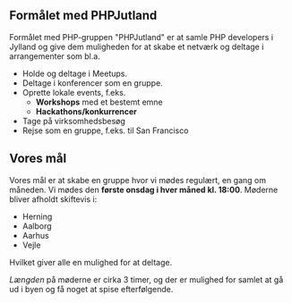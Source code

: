 ## Formålet med PHPJutland

Formålet med PHP-gruppen "PHPJutland" er at samle PHP developers i Jylland og give dem muligheden for at skabe et netværk
og deltage i arrangementer som bl.a.

* Holde og deltage i Meetups.
* Deltage i konferencer som en gruppe.
* Oprette lokale events, f.eks.
  * **Workshops** med et bestemt emne
  * **Hackathons/konkurrencer**
* Tage på virksomhedsbesøg
* Rejse som en gruppe, f.eks. til San Francisco

## Vores mål

Vores mål er at skabe en gruppe hvor vi mødes regulært, en gang om måneden. Vi mødes den **første onsdag i hver måned kl. 18:00**.
Møderne bliver afholdt skiftevis i:

* Herning
* Aalborg
* Aarhus
* Vejle

Hvilket giver alle en mulighed for at deltage.

*Længden* på møderne er cirka 3 timer, og der er mulighed for samlet at gå ud i byen og få noget at spise efterfølgende.
